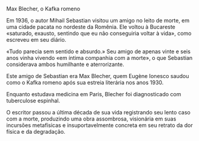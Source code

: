 Max Blecher, o Kafka romeno

Em 1936, o autor Mihail Sebastian visitou um amigo no leito de morte, em uma cidade pacata no nordeste da Romênia. Ele voltou à Bucareste «saturado, exausto, sentindo que eu não conseguiria voltar à vida», como escreveu em seu diário.

«Tudo parecia sem sentido e absurdo.» Seu amigo de apenas vinte e seis anos vinha vivendo «em íntima companhia com a morte», o que Sebastian considerava ambos humilhante e aterrorizante.

Este amigo de Sebastian era Max Blecher, quem Eugène Ionesco saudou como o Kafka romeno após sua estreia literária nos anos 1930. 

Enquanto estudava medicina em Paris, Blecher foi diagnosticado com tuberculose espinhal.

O escritor passou a última década de sua vida registrando seu lento caso com a morte, produzindo uma obra assombrosa, visionária em suas incursões metafísicas e insuportavelmente concreta em seu retrato da dor física e da degradação.
